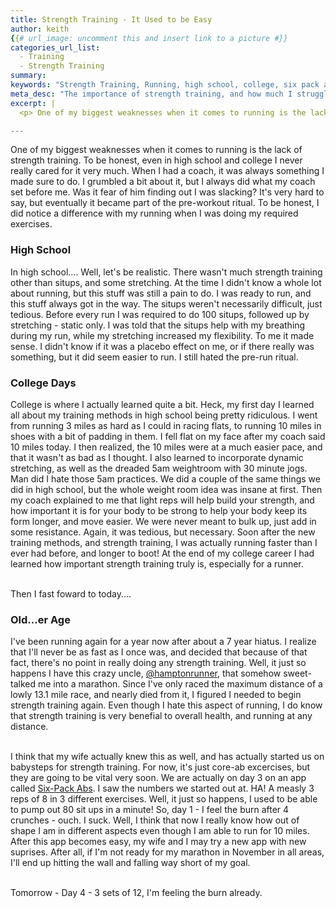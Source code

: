 ```yaml
---
title: Strength Training - It Used to be Easy
author: keith
{{# url_image: uncomment this and insert link to a picture #}} 
categories_url_list:
  - Training
  - Strength Training
summary:
keywords: "Strength Training, Running, high school, college, six pack abs"
meta_desc: "The importance of strength training, and how much I struggle with it."
excerpt: |
  <p> One of my biggest weaknesses when it comes to running is the lack of strength training.  To be honest, even in high school and college I never really cared for it very much.  When I had a coach, it was always something I made sure to do.  I grumbled a bit about it, but I always did what my coach set before me.  Was it fear of him finding out I was slacking?  It's very hard to say, but eventually it became part of the pre-workout ritual.  To be honest, I did notice a difference with my running when I was doing my required exercises.  </p>

---
```

<p> One of my biggest weaknesses when it comes to running is the lack of strength training.  To be honest, even in high school and college I never really cared for it very much.  When I had a coach, it was always something I made sure to do.  I grumbled a bit about it, but I always did what my coach set before me.  Was it fear of him finding out I was slacking?  It's very hard to say, but eventually it became part of the pre-workout ritual.  To be honest, I did notice a difference with my running when I was doing my required exercises.  </p>

<p><h3>High School</h3></p>

<p>In high school.... Well, let's be realistic.  There wasn't much strength training other than situps, and some stretching.  At the time I didn't know a whole lot about running, but this stuff was still a pain to do.  I was ready to run, and this stuff always got in the way.  The situps weren't necessarily difficult, just tedious.  Before every run I was required to do 100 situps, followed up by stretching - static only.  I was told that the situps help with my breathing during my run, while my stretching increased my flexibility.  To me it made sense.  I didn't know if it was a placebo effect on me, or if there really was something, but it did seem easier to run. I still hated the pre-run ritual. </p>

<p><h3>College Days</h3></p>

<p>College is where I actually learned quite a bit.  Heck, my first day I learned all about my training methods in high school being pretty ridiculous.  I went from running 3 miles as hard as I could in racing flats, to running 10 miles in shoes with a bit of padding in them.  I fell flat on my face after my coach said 10 miles today.  I then realized, the 10 miles were at a much easier pace, and that it wasn't as bad as I thought.  I also learned to incorporate dynamic stretching, as well as the dreaded 5am weightroom with 30 minute jogs.  Man did I hate those 5am practices.  We did a couple of the same things we did in high school, but the whole weight room idea was insane at first.  Then my coach explained to me that light reps will help build your strength, and how important it is for your body to be strong to help your body keep its form longer, and move easier.  We were never meant to bulk up, just add in some resistance.  Again, it was tedious, but necessary.  Soon after the new training methods, and strength training, I was actually running faster than I ever had before, and longer to boot!  At the end of my college career I had learned how important strength training truly is, especially for a runner.  <br /><br />

Then I fast foward to today....</p>

<p><h3>Old...er Age</h3></p>

<p> I've been running again for a year now after about a 7 year hiatus.  I realize that I'll never be as fast as I once was, and decided that because of that fact, there's no point in really doing any strength training.  Well, it just so happens I have this crazy uncle, <a href="https://twitter.com/hamptonrunner">@hamptonrunner</a>, that somehow sweet-talked me into a marathon.  Since I've only raced the maximum distance of a lowly 13.1 mile race, and nearly died from it, I figured I needed to begin strength training again.  Even though I hate this aspect of running, I do know that strength training is very benefial to overall health, and running at any distance.  <br /><br />

I think that my wife actually knew this as well, and has actually started us on babysteps for strength training.  For now, it's just core-ab excercises, but they are going to be vital very soon.  We are actually on day 3 on an app called <a href="https://itunes.apple.com/us/app/runtastic-six-pack-abs-trainer/id685857245?mt=8">Six-Pack Abs</a>.  I saw the numbers we started out at.  HA!  A measly 3 reps of 8 in 3 different exercises.  Well, it just so happens, I used to be able to pump out 80 sit ups in a minute!  So, day 1 - I feel the burn after 4 crunches - ouch.  I suck.  Well, I think that now I really know how out of shape I am in different aspects even though I am able to run for 10 miles.  After this app becomes easy, my wife and I may try a new app with new suprises.  After all, if I'm not ready for my marathon in November in all areas, I'll end up hitting the wall and falling way short of my goal.<br /><br />

Tomorrow - Day 4 - 3 sets of 12, I'm feeling the burn already. </p>